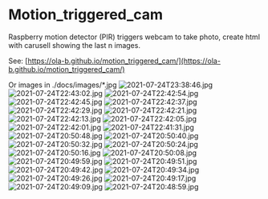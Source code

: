 # Motion_triggered_cam
Raspberry motion detector (PIR) triggers webcam to take photo, create html with carusell showing the last n images.

See: [https://ola-b.github.io/motion_triggered_cam/](https://ola-b.github.io/motion_triggered_cam/)


Or images in ./docs/images/*.jpg
![2021-07-24T23:38:46.jpg](https://github.com/Ola-B/motion_triggered_cam/blob/main/docs/images/2021-07-24T23:38:46.jpg "2021-07-24T23:38:46.jpg")
![2021-07-24T22:43:02.jpg](https://github.com/Ola-B/motion_triggered_cam/blob/main/docs/images/2021-07-24T22:43:02.jpg "2021-07-24T22:43:02.jpg")
![2021-07-24T22:42:54.jpg](https://github.com/Ola-B/motion_triggered_cam/blob/main/docs/images/2021-07-24T22:42:54.jpg "2021-07-24T22:42:54.jpg")
![2021-07-24T22:42:45.jpg](https://github.com/Ola-B/motion_triggered_cam/blob/main/docs/images/2021-07-24T22:42:45.jpg "2021-07-24T22:42:45.jpg")
![2021-07-24T22:42:37.jpg](https://github.com/Ola-B/motion_triggered_cam/blob/main/docs/images/2021-07-24T22:42:37.jpg "2021-07-24T22:42:37.jpg")
![2021-07-24T22:42:29.jpg](https://github.com/Ola-B/motion_triggered_cam/blob/main/docs/images/2021-07-24T22:42:29.jpg "2021-07-24T22:42:29.jpg")
![2021-07-24T22:42:21.jpg](https://github.com/Ola-B/motion_triggered_cam/blob/main/docs/images/2021-07-24T22:42:21.jpg "2021-07-24T22:42:21.jpg")
![2021-07-24T22:42:13.jpg](https://github.com/Ola-B/motion_triggered_cam/blob/main/docs/images/2021-07-24T22:42:13.jpg "2021-07-24T22:42:13.jpg")
![2021-07-24T22:42:05.jpg](https://github.com/Ola-B/motion_triggered_cam/blob/main/docs/images/2021-07-24T22:42:05.jpg "2021-07-24T22:42:05.jpg")
![2021-07-24T22:42:01.jpg](https://github.com/Ola-B/motion_triggered_cam/blob/main/docs/images/2021-07-24T22:42:01.jpg "2021-07-24T22:42:01.jpg")
![2021-07-24T22:41:31.jpg](https://github.com/Ola-B/motion_triggered_cam/blob/main/docs/images/2021-07-24T22:41:31.jpg "2021-07-24T22:41:31.jpg")
![2021-07-24T20:50:48.jpg](https://github.com/Ola-B/motion_triggered_cam/blob/main/docs/images/2021-07-24T20:50:48.jpg "2021-07-24T20:50:48.jpg")
![2021-07-24T20:50:40.jpg](https://github.com/Ola-B/motion_triggered_cam/blob/main/docs/images/2021-07-24T20:50:40.jpg "2021-07-24T20:50:40.jpg")
![2021-07-24T20:50:32.jpg](https://github.com/Ola-B/motion_triggered_cam/blob/main/docs/images/2021-07-24T20:50:32.jpg "2021-07-24T20:50:32.jpg")
![2021-07-24T20:50:24.jpg](https://github.com/Ola-B/motion_triggered_cam/blob/main/docs/images/2021-07-24T20:50:24.jpg "2021-07-24T20:50:24.jpg")
![2021-07-24T20:50:16.jpg](https://github.com/Ola-B/motion_triggered_cam/blob/main/docs/images/2021-07-24T20:50:16.jpg "2021-07-24T20:50:16.jpg")
![2021-07-24T20:50:08.jpg](https://github.com/Ola-B/motion_triggered_cam/blob/main/docs/images/2021-07-24T20:50:08.jpg "2021-07-24T20:50:08.jpg")
![2021-07-24T20:49:59.jpg](https://github.com/Ola-B/motion_triggered_cam/blob/main/docs/images/2021-07-24T20:49:59.jpg "2021-07-24T20:49:59.jpg")
![2021-07-24T20:49:51.jpg](https://github.com/Ola-B/motion_triggered_cam/blob/main/docs/images/2021-07-24T20:49:51.jpg "2021-07-24T20:49:51.jpg")
![2021-07-24T20:49:42.jpg](https://github.com/Ola-B/motion_triggered_cam/blob/main/docs/images/2021-07-24T20:49:42.jpg "2021-07-24T20:49:42.jpg")
![2021-07-24T20:49:34.jpg](https://github.com/Ola-B/motion_triggered_cam/blob/main/docs/images/2021-07-24T20:49:34.jpg "2021-07-24T20:49:34.jpg")
![2021-07-24T20:49:26.jpg](https://github.com/Ola-B/motion_triggered_cam/blob/main/docs/images/2021-07-24T20:49:26.jpg "2021-07-24T20:49:26.jpg")
![2021-07-24T20:49:17.jpg](https://github.com/Ola-B/motion_triggered_cam/blob/main/docs/images/2021-07-24T20:49:17.jpg "2021-07-24T20:49:17.jpg")
![2021-07-24T20:49:09.jpg](https://github.com/Ola-B/motion_triggered_cam/blob/main/docs/images/2021-07-24T20:49:09.jpg "2021-07-24T20:49:09.jpg")
![2021-07-24T20:48:59.jpg](https://github.com/Ola-B/motion_triggered_cam/blob/main/docs/images/2021-07-24T20:48:59.jpg "2021-07-24T20:48:59.jpg")
